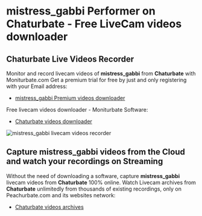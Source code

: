 # mistress_gabbi Performer on Chaturbate - Free LiveCam videos downloader

## Chaturbate Live Videos Recorder

Monitor and record livecam videos of **mistress_gabbi** from **Chaturbate** with Moniturbate.com
Get a premium trial for free by just and only registering with your Email address:
* [mistress_gabbi Premium videos downloader](https://moniturbate.com/request-demo-licence-key.html)

Free livecam videos downloader - Moniturbate Software:
* [Chaturbate videos downloader](https://moniturbate.com/moniturbate-download-software.html)

![mistress_gabbi livecam videos recorder](https://peachurnet.com/templates/moniturbate-software.png)


## Capture mistress_gabbi videos from the Cloud and watch your recordings on Streaming

Without the need of downloading a software, capture **mistress_gabbi** livecam videos from **Chaturbate** 100% online.
Watch Livecam archives from **Chaturbate** unlimitedly from thousands of existing recordings, only on Peachurbate.com and its websites network:
* [Chaturbate videos archives](https://peachurnet.com/)